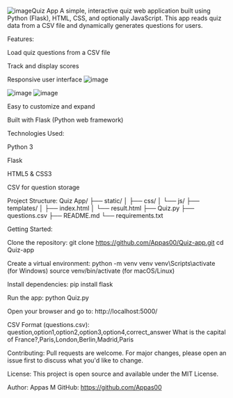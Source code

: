 ![image](https://github.com/user-attachments/assets/e1ab9f17-6bae-403b-8119-9611bd15761b)Quiz App
A simple, interactive quiz web application built using Python (Flask), HTML, CSS, and optionally JavaScript. This app reads quiz data from a CSV file and dynamically generates questions for users.

Features:

Load quiz questions from a CSV file

Track and display scores

Responsive user interface
![image](https://github.com/user-attachments/assets/ad7d7eec-2461-4d28-a29a-71d6916daa0e)

![image](https://github.com/user-attachments/assets/d9e9ecf9-b664-4055-88e2-64a47a6458b2)
![image](https://github.com/user-attachments/assets/5ba85a98-15d2-4309-b88b-4cfb2056ba69)


Easy to customize and expand

Built with Flask (Python web framework)

Technologies Used:

Python 3

Flask

HTML5 & CSS3

CSV for question storage

Project Structure:
Quiz App/
├── static/
│ ├── css/
│ └── js/
├── templates/
│ ├── index.html
│ └── result.html
├── Quiz.py
├── questions.csv
├── README.md
└── requirements.txt

Getting Started:

Clone the repository:
git clone https://github.com/Appas00/Quiz-app.git
cd Quiz-app

Create a virtual environment:
python -m venv venv
venv\Scripts\activate (for Windows)
source venv/bin/activate (for macOS/Linux)

Install dependencies:
pip install flask

Run the app:
python Quiz.py

Open your browser and go to:
http://localhost:5000/

CSV Format (questions.csv):
question,option1,option2,option3,option4,correct_answer
What is the capital of France?,Paris,London,Berlin,Madrid,Paris

Contributing:
Pull requests are welcome. For major changes, please open an issue first to discuss what you'd like to change.

License:
This project is open source and available under the MIT License.

Author:
Appas M
GitHub: https://github.com/Appas00



